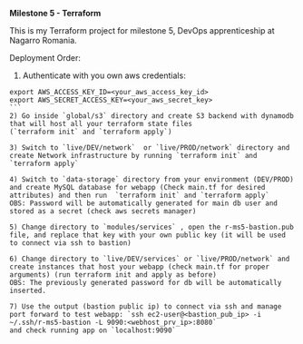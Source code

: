 **Milestone 5 - Terraform**

This is my Terraform project for milestone 5, DevOps apprenticeship at Nagarro Romania.

Deployment Order:
1) Authenticate with you own aws credentials:
````
export AWS_ACCESS_KEY_ID=<your_aws_access_key_id>
export AWS_SECRET_ACCESS_KEY=<your_aws_secret_key>
```
2) Go inside `global/s3` directory and create S3 backend with dynamodb that will host all your terraform state files
(`terraform init` and `terraform apply`)

3) Switch to `live/DEV/network`  or `live/PROD/network` directory and create Network infrastructure by running `terraform init` and `terraform apply` 

4) Switch to `data-storage` directory from your environment (DEV/PROD) and create MySQL database for webapp (Check main.tf for desired attributes) and then run  `terraform init` and `terraform apply`
OBS: Password will be automatically generated for main db user and stored as a secret (check aws secrets manager)

5) Change directory to `modules/services` , open the r-ms5-bastion.pub file, and replace that key with your own public key (it will be used to connect via ssh to bastion)

6) Change directory to `live/DEV/services` or `live/PROD/network` and create instances that host your webapp (check main.tf for proper arguments) (run terraform init and apply as before)
OBS: The previously generated password for db will be automatically inserted.

7) Use the output (bastion public ip) to connect via ssh and manage port forward to test webapp: `ssh ec2-user@<bastion_pub_ip> -i ~/.ssh/r-ms5-bastion -L 9090:<webhost_prv_ip>:8080`
and check running app on `localhost:9090`
